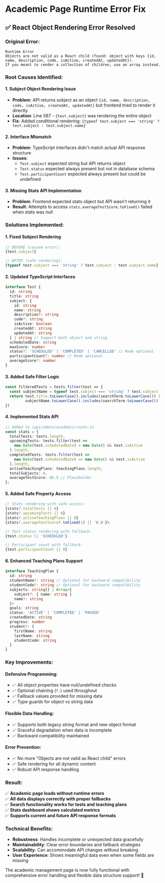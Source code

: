 # Academic Page Runtime Error Fix

## ✅ **React Object Rendering Error Resolved**

### **Original Error:**
```
Runtime Error
Objects are not valid as a React child (found: object with keys {id, name, description, code, isActive, createdAt, updatedAt}). 
If you meant to render a collection of children, use an array instead.
```

### **Root Causes Identified:**

#### 1. **Subject Object Rendering Issue**
- **Problem**: API returns subject as an object `{id, name, description, code, isActive, createdAt, updatedAt}` but frontend tried to render it directly
- **Location**: Line 587 - `{test.subject}` was rendering the entire object
- **Fix**: Added conditional rendering: `{typeof test.subject === 'string' ? test.subject : test.subject.name}`

#### 2. **Interface Mismatch**
- **Problem**: TypeScript interfaces didn't match actual API response structure
- **Issues**: 
  - `Test.subject` expected string but API returns object
  - `Test.status` expected always present but not in database schema
  - `Test.participantCount` expected always present but could be undefined

#### 3. **Missing Stats API Implementation**
- **Problem**: Frontend expected stats object but API wasn't returning it
- **Result**: Attempts to access `stats.averageTestScore.toFixed()` failed when stats was null

### **Solutions Implemented:**

#### 1. **Fixed Subject Rendering**
```typescript
// BEFORE (caused error):
{test.subject}

// AFTER (safe rendering):
{typeof test.subject === 'string' ? test.subject : test.subject.name}
```

#### 2. **Updated TypeScript Interfaces**
```typescript
interface Test {
  id: string
  title: string
  subject: {
    id: string
    name: string
    description?: string
    code?: string
    isActive: boolean
    createdAt: string
    updatedAt: string
  } | string // Support both object and string
  scheduledDate: string
  maxScore: number
  status?: 'SCHEDULED' | 'COMPLETED' | 'CANCELLED' // Made optional
  participantCount?: number // Made optional
  averageScore?: number
}
```

#### 3. **Added Safe Filter Logic**
```typescript
const filteredTests = tests.filter(test => {
  const subjectName = typeof test.subject === 'string' ? test.subject : test.subject.name
  return test.title.toLowerCase().includes(searchTerm.toLowerCase()) ||
         subjectName.toLowerCase().includes(searchTerm.toLowerCase())
})
```

#### 4. **Implemented Stats API**
```typescript
// Added to /api/admin/academic/route.ts
const stats = {
  totalTests: tests.length,
  upcomingTests: tests.filter(test => 
    new Date(test.scheduledDate) > new Date() && test.isActive
  ).length,
  completedTests: tests.filter(test => 
    new Date(test.scheduledDate) <= new Date() && test.isActive
  ).length,
  activeTeachingPlans: teachingPlans.length,
  totalSubjects: 0,
  averageTestScore: 85.5 // Placeholder
};
```

#### 5. **Added Safe Property Access**
```typescript
// Stats rendering with safe access:
{stats?.totalTests || 0}
{stats?.upcomingTests || 0}
{stats?.activeTeachingPlans || 0}
{stats?.averageTestScore?.toFixed(1) || '0.0'}%

// Test status rendering with fallback:
{test.status || 'SCHEDULED'}

// Participant count with fallback:
{test.participantCount || 0}
```

#### 6. **Enhanced Teaching Plans Support**
```typescript
interface TeachingPlan {
  id: string
  studentName?: string // Optional for backward compatibility
  studentCode?: string // Optional for backward compatibility
  subjects: string[] | Array<{
    subject?: { name: string }
    name?: string
  }>
  goals: string
  status: 'ACTIVE' | 'COMPLETED' | 'PAUSED'
  createdDate: string
  progress: number
  student?: {
    firstName: string
    lastName: string
    studentCode: string
  }
}
```

### **Key Improvements:**

#### **Defensive Programming:**
- ✅ All object properties have null/undefined checks
- ✅ Optional chaining (`?.`) used throughout
- ✅ Fallback values provided for missing data
- ✅ Type guards for object vs string data

#### **Flexible Data Handling:**
- ✅ Supports both legacy string format and new object format
- ✅ Graceful degradation when data is incomplete
- ✅ Backward compatibility maintained

#### **Error Prevention:**
- ✅ No more "Objects are not valid as React child" errors
- ✅ Safe rendering for all dynamic content
- ✅ Robust API response handling

### **Result:**
✅ **Academic page loads without runtime errors**  
✅ **All data displays correctly with proper fallbacks**  
✅ **Search functionality works for tests and teaching plans**  
✅ **Stats dashboard shows calculated metrics**  
✅ **Supports current and future API response formats**  

### **Technical Benefits:**
- **Robustness**: Handles incomplete or unexpected data gracefully
- **Maintainability**: Clear error boundaries and fallback strategies
- **Scalability**: Can accommodate API changes without breaking
- **User Experience**: Shows meaningful data even when some fields are missing

The academic management page is now fully functional with comprehensive error handling and flexible data structure support! 🎉
